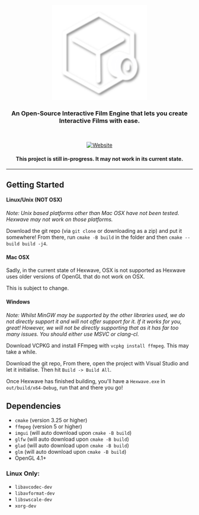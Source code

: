 <div align="center"><img src="extras/HexwaveIcon.png" width="256" height="256" alt="Hexwave"/>
<h3>An Open-Source Interactive Film Engine that lets you create Interactive Films with ease.</h3>
<br />

[![Website](https://img.shields.io/badge/Visit_the_website!-site?style=for-the-badge&link=https%3A%2F%2Fhexwave.cc%2F)](https://hexwave.cc)

<h4>This project is still in-progress. It may not work in its current state.</h4>

</div>

<hr />

## Getting Started

#### Linux/Unix (NOT OSX)

*Note: Unix based platforms other than Mac OSX have not been tested. Hexwave may not work on those platforms.*

Download the git repo (via `git clone` or downloading as a zip) and put it somewhere! From there, run `cmake -B build` in the folder and then `cmake --build build -j4`.

#### Mac OSX

Sadly, in the current state of Hexwave, OSX is not supported as Hexwave uses older versions of OpenGL that do not work on OSX.

This is subject to change.

#### Windows

*Note: Whilst MinGW may be supported by the other libraries used, we do not directly support it and will not offer support for it. If it works for you, great! However, we will not be directly supporting that as it has far too many issues. You should either use MSVC or clang-cl.*

Download VCPKG and install FFmpeg with `vcpkg install ffmpeg`. This may take a while.

Download the git repo, From there, open the project with Visual Studio and let it initialise. Then hit `Build -> Build All`.

Once Hexwave has finished building, you'll have a `Hexwave.exe` in `out/build/x64-Debug`, run that and there you go!

## Dependencies

- `cmake` (version 3.25 or higher)
- `ffmpeg` (version 5 or higher)
- `imgui` (will auto download upon `cmake -B build`)
- `glfw` (will auto download upon `cmake -B build`)
- `glad` (will auto download upon `cmake -B build`)
- `glm` (will auto download upon `cmake -B build`)
- OpenGL 4.1+

### Linux Only:

- `libavcodec-dev`
- `libavformat-dev`
- `libswscale-dev`
- `xorg-dev`